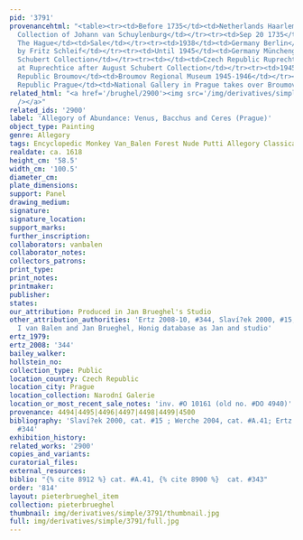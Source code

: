 ```yaml
---
pid: '3791'
provenancehtml: "<table><tr><td>Before 1735</td><td>Netherlands Haarlem</td><td>Possibly
  Collection of Johann van Schuylenburg</td></tr><tr><td>Sep 20 1735</td><td>Netherlands
  The Hague</td><td>Sale</td></tr><tr><td>1938</td><td>Germany Berlin</td><td>Acquired
  by Fritz Schleif</td></tr><tr><td>Until 1945</td><td>Germany Münchengladbach</td><td>August
  Schubert Collection</td></tr><tr><td></td><td>Czech Republic Ruprechtice</td><td>Likely
  at Ruprechtice after August Schubert Collection</td></tr><tr><td>1945</td><td>Czech
  Republic Broumov</td><td>Broumov Regional Museum 1945-1946</td></tr><tr><td>1946</td><td>Czech
  Republic Prague</td><td>National Gallery in Prague takes over Broumov in 1946</td></tr></table>"
related_html: "<a href='/brughel/2900'><img src='/img/derivatives/simple/2900/thumbnail.jpg'
  /></a>"
related_ids: '2900'
label: 'Allegory of Abundance: Venus, Bacchus and Ceres (Prague)'
object_type: Painting
genre: Allegory
tags: Encyclopedic Monkey Van_Balen Forest Nude Putti Allegory Classical Mythological
realdate: ca. 1618
height_cm: '58.5'
width_cm: '100.5'
diameter_cm:
plate_dimensions:
support: Panel
drawing_medium:
signature:
signature_location:
support_marks:
further_inscription:
collaborators: vanbalen
collaborator_notes:
collectors_patrons:
print_type:
print_notes:
printmaker:
publisher:
states:
our_attribution: Produced in Jan Brueghel's Studio
other_attribution_authorities: 'Ertz 2008-10, #344, Slaví?ek 2000, #15, as Hendrick
  I van Balen and Jan Brueghel, Honig database as Jan and studio'
ertz_1979:
ertz_2008: '344'
bailey_walker:
hollstein_no:
collection_type: Public
location_country: Czech Republic
location_city: Prague
location_collection: Narodní Galerie
location_or_most_recent_sale_notes: 'inv. #O 10161 (old no. #DO 4940)'
provenance: 4494|4495|4496|4497|4498|4499|4500
bibliography: 'Slaví?ek 2000, cat. #15 ; Werche 2004, cat. #A.41; Ertz 2008-10, cat.
  #344'
exhibition_history:
related_works: '2900'
copies_and_variants:
curatorial_files:
external_resources:
biblio: "{% cite 8912 %} cat. #A.41, {% cite 8900 %}  cat. #343"
order: '814'
layout: pieterbrueghel_item
collection: pieterbrueghel
thumbnail: img/derivatives/simple/3791/thumbnail.jpg
full: img/derivatives/simple/3791/full.jpg
---
```

